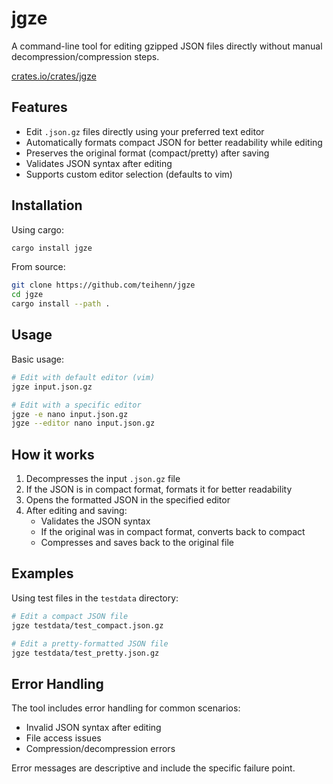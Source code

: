 # jgze

A command-line tool for editing gzipped JSON files directly without manual decompression/compression steps.

[crates.io/crates/jgze](https://crates.io/crates/jgze)

## Features

- Edit `.json.gz` files directly using your preferred text editor
- Automatically formats compact JSON for better readability while editing
- Preserves the original format (compact/pretty) after saving
- Validates JSON syntax after editing
- Supports custom editor selection (defaults to vim)

## Installation

Using cargo:

```bash
cargo install jgze
```

From source:

```bash
git clone https://github.com/teihenn/jgze
cd jgze
cargo install --path .
```

## Usage

Basic usage:

```bash
# Edit with default editor (vim)
jgze input.json.gz

# Edit with a specific editor
jgze -e nano input.json.gz
jgze --editor nano input.json.gz
```

## How it works

1. Decompresses the input `.json.gz` file
2. If the JSON is in compact format, formats it for better readability
3. Opens the formatted JSON in the specified editor
4. After editing and saving:
   - Validates the JSON syntax
   - If the original was in compact format, converts back to compact
   - Compresses and saves back to the original file

## Examples

Using test files in the `testdata` directory:

```bash
# Edit a compact JSON file
jgze testdata/test_compact.json.gz

# Edit a pretty-formatted JSON file
jgze testdata/test_pretty.json.gz
```

## Error Handling

The tool includes error handling for common scenarios:

- Invalid JSON syntax after editing
- File access issues
- Compression/decompression errors

Error messages are descriptive and include the specific failure point.

